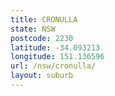 ```yaml
---
title: CRONULLA
state: NSW
postcode: 2230
latitude: -34.093213
longitude: 151.136596
url: /nsw/cronulla/
layout: suburb
---
```

